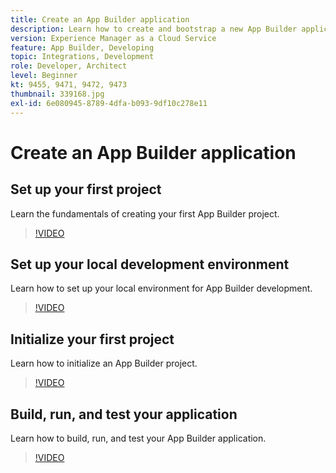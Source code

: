 ```yaml
---
title: Create an App Builder application
description: Learn how to create and bootstrap a new App Builder application.
version: Experience Manager as a Cloud Service
feature: App Builder, Developing
topic: Integrations, Development
role: Developer, Architect
level: Beginner
kt: 9455, 9471, 9472, 9473
thumbnail: 339168.jpg
exl-id: 6e080945-8789-4dfa-b093-9df10c278e11
---
```

# Create an App Builder application

## Set up your first project

Learn the fundamentals of creating your first App Builder project.

>[!VIDEO](https://video.tv.adobe.com/v/339168/?quality=12&learn=on)

## Set up your local development environment

Learn how to set up your local environment for App Builder development.

>[!VIDEO](https://video.tv.adobe.com/v/339169/?quality=12&learn=on)

## Initialize your first project

Learn how to initialize an App Builder project.

>[!VIDEO](https://video.tv.adobe.com/v/339170/?quality=12&learn=on)

## Build, run, and test your application

Learn how to build, run, and test your App Builder application.

>[!VIDEO](https://video.tv.adobe.com/v/339171/?quality=12&learn=on)
